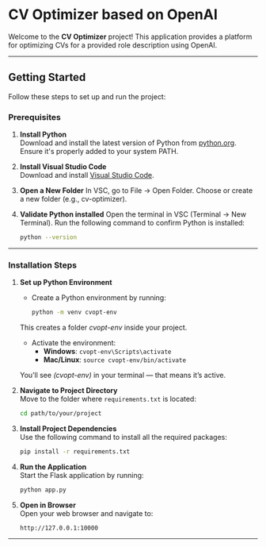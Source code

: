 # CV Optimizer based on OpenAI

Welcome to the **CV Optimizer** project! This application provides a platform for optimizing CVs for a provided role description using OpenAI.

---

## **Getting Started**

Follow these steps to set up and run the project:

### **Prerequisites**

1. **Install Python**  
   Download and install the latest version of Python from [python.org](https://www.python.org/downloads/). Ensure it's properly added to your system PATH.

2. **Install Visual Studio Code**  
   Download and install [Visual Studio Code](https://code.visualstudio.com/).

3. **Open a New Folder**
   In VSC, go to File → Open Folder.
   Choose or create a new folder (e.g., cv-optimizer).

4. **Validate Python installed**
   Open the terminal in VSC (Terminal → New Terminal).
   Run the following command to confirm Python is installed:
      ```bash
      python --version
      ```
---

### **Installation Steps**

1. **Set up Python Environment**    
   - Create a Python environment by running:        
      ```bash
      python -m venv cvopt-env
      ```
   This creates a folder *cvopt-env* inside your project.

   - Activate the environment:
        - **Windows**: `cvopt-env\Scripts\activate`
        - **Mac/Linux**: `source cvopt-env/bin/activate`

   You’ll see *(cvopt-env)* in your terminal — that means it’s active.

2. **Navigate to Project Directory**  
   Move to the folder where `requirements.txt` is located:
   ```bash
   cd path/to/your/project
   ```

3. **Install Project Dependencies**  
   Use the following command to install all the required packages:
   ```bash
   pip install -r requirements.txt
   ```

4. **Run the Application**  
   Start the Flask application by running:
   ```bash
   python app.py
   ```

5. **Open in Browser**  
   Open your web browser and navigate to:
   ```
   http://127.0.0.1:10000
   ```

---
